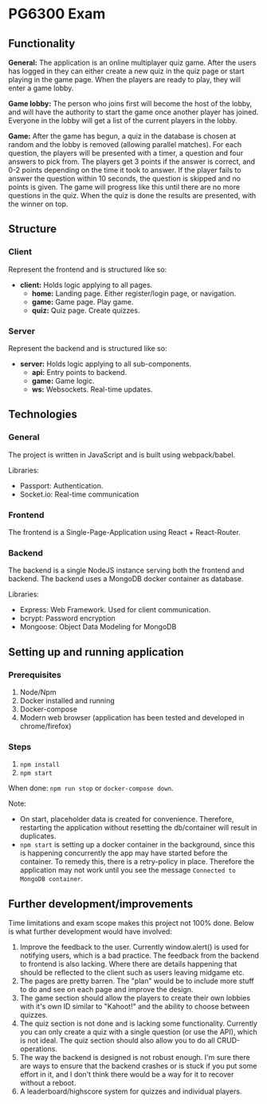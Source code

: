 # PG6300 Exam

## Functionality

**General:**
The application is an online multiplayer quiz game. After the users has logged in they can either create a new quiz in the quiz page or start playing in the game page. When the players are ready to play, they will enter a game lobby.

**Game lobby:**
The person who joins first will become the host of the lobby, and will have the authority to start the game once another player has joined. Everyone in the lobby will get a list of the current players in the lobby.

**Game:**
After the game has begun, a quiz in the database is chosen at random and the lobby is removed (allowing parallel matches). For each question, the players will be presented with a timer, a question and four answers to pick from. The players get 3 points if the answer is correct, and 0-2 points depending on the time it took to answer. If the player fails to answer the question within 10 seconds, the question is skipped and no points is given. The game will progress like this until there are no more questions in the quiz. When the quiz is done the results are presented, with the winner on top.

## Structure

### Client

Represent the frontend and is structured like so:

- **client:** Holds logic applying to all pages.
  - **home:** Landing page. Either register/login page, or navigation.
  - **game:** Game page. Play game.
  - **quiz:** Quiz page. Create quizzes.

### Server

Represent the backend and is structured like so:

- **server:** Holds logic applying to all sub-components.
  - **api:** Entry points to backend.
  - **game:** Game logic.
  - **ws:** Websockets. Real-time updates.

## Technologies

### General

The project is written in JavaScript and is built using webpack/babel.

Libraries:

- Passport: Authentication.
- Socket.io: Real-time communication

### Frontend

The frontend is a Single-Page-Application using React + React-Router.

### Backend

The backend is a single NodeJS instance serving both the frontend and backend. The backend uses a MongoDB docker container as database.

Libraries:

- Express: Web Framework. Used for client communication.
- bcrypt: Password encryption
- Mongoose: Object Data Modeling for MongoDB

## Setting up and running application

### Prerequisites

1. Node/Npm
2. Docker installed and running
3. Docker-compose
4. Modern web browser (application has been tested and developed in chrome/firefox)

### Steps

1. `npm install`
2. `npm start`

When done: `npm run stop` or `docker-compose down`.

Note:

- On start, placeholder data is created for convenience. Therefore, restarting the application without resetting the db/container will result in duplicates.
- `npm start` is setting up a docker container in the background, since this is happening concurrently the app may have started before the container. To remedy this, there is a retry-policy in place. Therefore the application may not work until you see the message `Connected to MongoDB container`.

## Further development/improvements

Time limitations and exam scope makes this project not 100% done. Below is what further development would have involved:

1. Improve the feedback to the user. Currently window.alert() is used for notifying users, which is a bad practice. The feedback from the backend to frontend is also lacking. Where there are details happening that should be reflected to the client such as users leaving midgame etc.
2. The pages are pretty barren. The "plan" would be to include more stuff to do and see on each page and improve the design.
3. The game section should allow the players to create their own lobbies with it's own ID similar to "Kahoot!" and the ability to choose between quizzes.
4. The quiz section is not done and is lacking some functionality. Currently you can only create a quiz with a single question (or use the API), which is not ideal. The quiz section should also allow you to do all CRUD-operations.
5. The way the backend is designed is not robust enough. I'm sure there are ways to ensure that the backend crashes or is stuck if you put some effort in it, and I don't think there would be a way for it to recover without a reboot.
6. A leaderboard/highscore system for quizzes and individual players.
